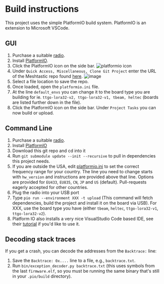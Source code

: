 # Build instructions

This project uses the simple PlatformIO build system. PlatformIO is an extension to Microsoft VSCode.

## GUI
1. Purchase a suitable [radio](https://github.com/meshtastic/Meshtastic-device/wiki/Hardware-Information).
2. Install [PlatformIO](https://platformio.org/platformio-ide).
3. Click the PlatformIO icon on the side bar. ![platformio icon](https://user-images.githubusercontent.com/47490997/89482668-77c7ea00-d7ee-11ea-8785-5faf8ff99800.png)
4. Under `Quick Access, Miscellaneous, Clone Git Project` enter the URL of the Meshtastic repo found [here](https://github.com/meshtastic/Meshtastic-device). ![image](https://user-images.githubusercontent.com/47490997/89483047-4c91ca80-d7ef-11ea-91f4-1d53d4e8acd9.png) 
5. Select a file location to save the repo.
6. Once loaded, open the `platformio.ini` file. 
7. At the line `default_envs` you can change it to the board type you are building for ie. `ttgo-lora32-v2, ttgo-lora32-v1, tbeam, heltec` (boards are listed further down in the file).
8. Click the PlatformIO icon on the side bar. Under `Project Tasks` you can now build or upload.

## Command Line
1. Purchase a suitable [radio](https://github.com/meshtastic/Meshtastic-device/wiki/Hardware-Information).
2. Install [PlatformIO](https://platformio.org/platformio-ide)
3. Download this git repo and cd into it
4. Run `git submodule update --init --recursive` to pull in dependencies this project needs.
5. If you are outside the USA, edit [platformio.ini](/platformio.ini) to set the correct frequency range for your country. The line you need to change starts with `hw_version` and instructions are provided above that line. Options are provided for `EU433`, `EU835`, `CN`, `JP` and `US` (default). Pull-requests eagerly accepted for other countries.
6. Plug the radio into your USB port
7. Type `pio run --environment XXX -t upload` (This command will fetch dependencies, build the project and install it on the board via USB). For XXX, use the board type you have (either `tbeam`, `heltec`, `ttgo-lora32-v1`, `ttgo-lora32-v2`).
8. Platform IO also installs a very nice VisualStudio Code based IDE, see their [tutorial](https://docs.platformio.org/en/latest/tutorials/espressif32/arduino_debugging_unit_testing.html) if you'd like to use it.

## Decoding stack traces

If you get a crash, you can decode the addresses from the `Backtrace:` line:

1. Save the `Backtrace: 0x....` line to a file, e.g., `backtrace.txt`.
2. Run `bin/exception_decoder.py backtrace.txt` (this uses symbols from the
   last `firmware.elf`, so you must be running the same binary that's still in
   your `.pio/build` directory).
